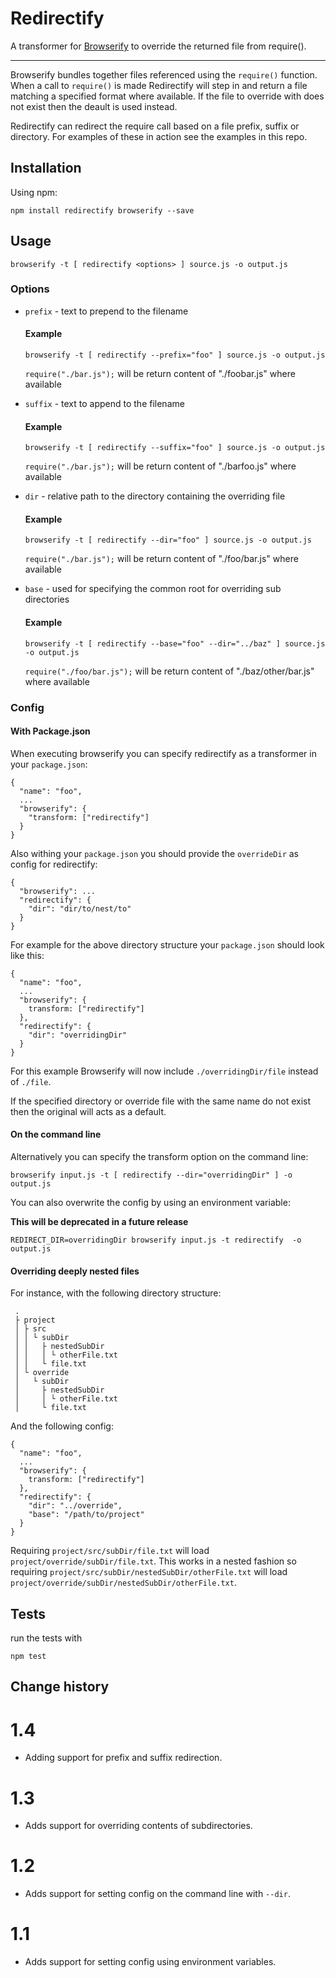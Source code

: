 # Redirectify

A transformer for [Browserify](http://browserify.org) to override the returned file from require().

---

Browserify bundles together files referenced using the `require()` function.
When a call to `require()` is made Redirectify will step in and return a file matching a specified format where available.
If the file to override with does not exist then the deault is used instead.

Redirectify can redirect the require call based on a file prefix, suffix or directory.
For examples of these in action see the examples in this repo.

## Installation

Using npm:

```
npm install redirectify browserify --save
```

## Usage

`browserify -t [ redirectify <options> ] source.js -o output.js`

### Options
* `prefix` - text to prepend to the filename 
    #### Example
    `browserify -t [ redirectify --prefix="foo" ] source.js -o output.js`

    `require("./bar.js");` will be return content of "./foobar.js" where available

* `suffix` - text to append to the filename 
    #### Example
    `browserify -t [ redirectify --suffix="foo" ] source.js -o output.js`
    
    `require("./bar.js");` will be return content of "./barfoo.js" where available

* `dir`  - relative path to the directory containing the overriding file
    #### Example
    `browserify -t [ redirectify --dir="foo" ] source.js -o output.js`
    
    `require("./bar.js");` will be return content of "./foo/bar.js" where available

* `base` - used for specifying the common root for overriding sub directories
    #### Example
    `browserify -t [ redirectify --base="foo" --dir="../baz" ] source.js -o output.js`

    `require("./foo/bar.js");` will be return content of "./baz/other/bar.js" where available

### Config

#### With Package.json

When executing browserify you can specify redirectify as a transformer in your `package.json`:

    {
      "name": "foo",
      ...
      "browserify": {
        "transform: ["redirectify"]
      }
    }

Also withing your `package.json` you should provide the `overrideDir` as config for redirectify:

    {
      "browserify": ...
      "redirectify": {
        "dir": "dir/to/nest/to"
      }
    }

For example for the above directory structure your `package.json` should look like this:

    {
      "name": "foo",
      ...
      "browserify": {
        transform: ["redirectify"]
      },
      "redirectify": {
        "dir": "overridingDir"
      }
    }
    
For this example Browserify will now include `./overridingDir/file` instead of `./file`.

If the specified directory or override file with the same name do not exist then the original
will acts as a default.



#### On the command line

Alternatively you can specify the transform option on the command line:

```
browserify input.js -t [ redirectify --dir="overridingDir" ] -o output.js
```

You can also overwrite the config by using an environment variable:

**This will be deprecated in a future release**

```
REDIRECT_DIR=overridingDir browserify input.js -t redirectify  -o output.js
```

#### Overriding deeply nested files

For instance, with the following directory structure:

     .
     ├ project
     │ ├ src
     │ │ └ subDir
     │ │   ├ nestedSubDir
     │ │   │ └ otherFile.txt
     │ │   └ file.txt
     │ └ override
     │   └ subDir
     │     ├ nestedSubDir
     │     │ └ otherFile.txt
     │     └ file.txt
     
And the following config:

    {
      "name": "foo",
      ...
      "browserify": {
        transform: ["redirectify"]
      },
      "redirectify": {
        "dir": "../override",
        "base": "/path/to/project"
      }
    }

Requiring `project/src/subDir/file.txt` will load `project/override/subDir/file.txt`. This works in a nested fashion so
requiring `project/src/subDir/nestedSubDir/otherFile.txt` will load `project/override/subDir/nestedSubDir/otherFile.txt`.

## Tests

run the tests with

```
npm test
```

## Change history
# 1.4
- Adding support for prefix and suffix redirection.

# 1.3
- Adds support for overriding contents of subdirectories.

# 1.2
- Adds support for setting config on the command line with `--dir`.

# 1.1
- Adds support for setting config using environment variables.